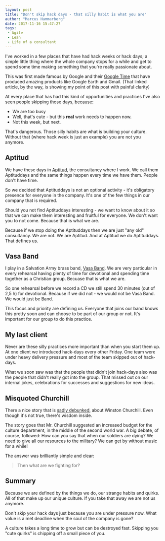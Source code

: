 ```yaml
---
layout: post
title: "Don't skip hack days - that silly habit is what you are"
author: "Marcus Hammarberg"
date: 2017-11-16 15:47:27
tags:
 - Agile
 - Lean
 - Life of a consultant
---
```


I've worked in a few places that have had hack weeks or hack days; a simple little thing where the whole company stops for a while and get to spend some time making something that you're really passionate about. 

This was first made famous by Google and their [Google Time](http://www.businessinsider.com/google-20-percent-time-policy-2015-4?r=US&IR=T&IR=T) that have produced amazing products like Google Earth and Gmail. (That linked article, by the way, is showing my point of this post with painful clarity)

At every place that has had this kind of opportunities and practices I've also seen people skipping those days, because: 
* We are too busy
* Well, that's cute - but this **real** work needs to happen now.
* Not this week, but next.

That's dangerous. Those silly habits are what is building your culture. Without that (where hack week is just an example) you are not you anymore.

<a name='more'></a>

## Aptitud
We have these days in [Aptitud](http://aptitud.se/), the consultancy where I work. We call them Aptituddays and the same things happen every time we have them. People don't have time. 

So we decided that Aptituddays is not an optional activity - it's obligatory presence for everyone in the company. It's one of the few things in our company that is required. 

Should you not find Aptituddays interesting - we want to know about it so that we can make them interesting and fruitful for everyone. We don't want you to not come. Because that is what we are. 

Because if we stop doing the Aptituddays then we are just "any old" consultancy. We are not. We are Aptitud. And at Aptitud we do Aptituddays. That defines us.

## Vasa Band
I play in a Salvation Army brass band, [Vasa Band](https://www.vasaband.se/). We are very particular in every rehearsal having plenty of time for devotional and spending time together as a Christian group. Becuase that is what we are. 

So one rehearsal before we record a CD we still spend 30 minutes (out of 2,5 h) for devotional. Because if we did not - we would not be Vasa Band. We would just be Band.

This focus and priority are defining us. Everyone that joins our band knows this pretty soon and can choose to be part of our group or not. It's important for our group to do this practice.

## My last client
Never are these silly practices more important than when you start them up. At one client we introduced hack-days every other Friday. One team were under heavy delivery pressure and most of the team skipped out of hack-days.

What we soon saw was that the people that didn't join hack-days also was the people that didn't really got into the group. That missed out on our internal jokes, celebrations for successes and suggestions for new ideas.

## Misquoted Churchill
There a nice story that is [sadly debunked](https://www.snopes.com/winston-churchill-on-the-arts/), about Winston Churchill. Even though it's not true, there's wisdom inside. 

The story goes that Mr. Churchill suggested an increased budget for the culture department, in the middle of the second world war. A big debate, of course, followed: How can you say that when our soldiers are dying? We need to give all our resources to the military? We can get by without music for a while!  

The answer was brilliantly simple and clear:

> Then what are we fighting for?

## Summary
Because we are defined by the things we do, our strange habits and quirks. All of that make up our unique culture. If you take that away we are not us anymore. 

Don't skip your hack days just because you are under pressure now. What value is a met deadline when the soul of the company is gone? 

A culture takes a long time to grow but can be destroyed fast. Skipping you "cute quirks" is chipping off a small piece of you. 

